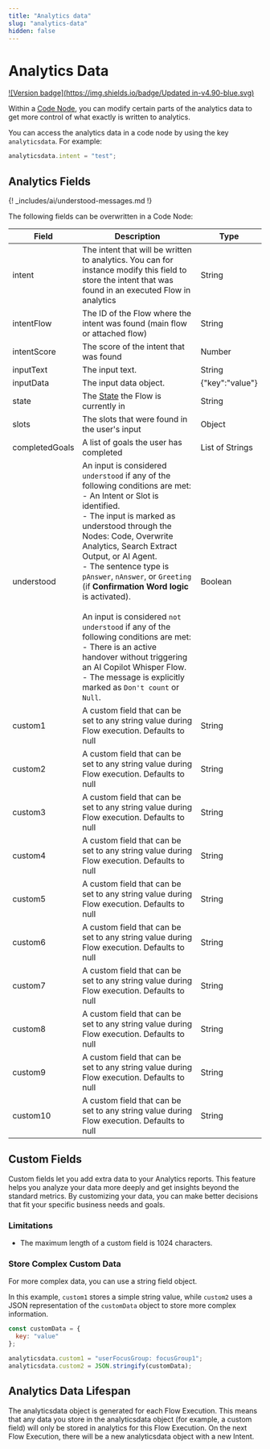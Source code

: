 ```yaml
---
title: "Analytics data" 
slug: "analytics-data" 
hidden: false 
---
```


# Analytics Data

[![Version badge](https://img.shields.io/badge/Updated in-v4.90-blue.svg)](../../../../../release-notes/4.90.md)

Within a [Code Node](overview.md), you can modify certain parts of the analytics data to get more control of what exactly is written to analytics.

You can access the analytics data in a code node by using the key `analyticsdata`. For example:

```javascript
analyticsdata.intent = "test";
``` 

## Analytics Fields

{! _includes/ai/understood-messages.md !}

The following fields can be overwritten in a Code Node:

| Field          | Description                                                                                                                                                                                                                                                                                                                                                                                                                                                                                                                                                                                              | Type            |
|----------------|----------------------------------------------------------------------------------------------------------------------------------------------------------------------------------------------------------------------------------------------------------------------------------------------------------------------------------------------------------------------------------------------------------------------------------------------------------------------------------------------------------------------------------------------------------------------------------------------------------|-----------------|
| intent         | The intent that will be written to analytics. You can for instance modify this field to store the intent that was found in an executed Flow in analytics                                                                                                                                                                                                                                                                                                                                                                                                                                                 | String          |
| intentFlow     | The ID of the Flow where the intent was found (main flow or attached flow)                                                                                                                                                                                                                                                                                                                                                                                                                                                                                                                               | String          |
| intentScore    | The score of the intent that was found                                                                                                                                                                                                                                                                                                                                                                                                                                                                                                                                                                   | Number          |
| inputText      | The input text.                                                                                                                                                                                                                                                                                                                                                                                                                                                                                                                                                                                          | String          |
| inputData      | The input data object.                                                                                                                                                                                                                                                                                                                                                                                                                                                                                                                                                                                   | {"key":"value"} |
| state          | The [State](../../../../test/interaction-panel/state.md) the Flow is currently in                                                                                                                                                                                                                                                                                                                                                                                                                                                                                                                        | String          |
| slots          | The slots that were found in the user's input                                                                                                                                                                                                                                                                                                                                                                                                                                                                                                                                                            | Object          |
| completedGoals | A list of goals the user has completed                                                                                                                                                                                                                                                                                                                                                                                                                                                                                                                                                                   | List of Strings |
| understood     | An input is considered `understood` if any of the following conditions are met:<br>- An Intent or Slot is identified.<br>- The input is marked as understood through the Nodes: Code, Overwrite Analytics, Search Extract Output, or AI Agent.<br>- The sentence type is `pAnswer`, `nAnswer`, or `Greeting` (if **Confirmation Word logic** is activated).<br><br>An input is considered `not understood` if any of the following conditions are met:<br>- There is an active handover without triggering an AI Copilot Whisper Flow.<br>- The message is explicitly marked as `Don't count` or `Null`. | Boolean         |
| custom1        | A custom field that can be set to any string value during Flow execution. Defaults to null                                                                                                                                                                                                                                                                                                                                                                                                                                                                                                               | String          |
| custom2        | A custom field that can be set to any string value during Flow execution. Defaults to null                                                                                                                                                                                                                                                                                                                                                                                                                                                                                                               | String          |
| custom3        | A custom field that can be set to any string value during Flow execution. Defaults to null                                                                                                                                                                                                                                                                                                                                                                                                                                                                                                               | String          |
| custom4        | A custom field that can be set to any string value during Flow execution. Defaults to null                                                                                                                                                                                                                                                                                                                                                                                                                                                                                                               | String          |
| custom5        | A custom field that can be set to any string value during Flow execution. Defaults to null                                                                                                                                                                                                                                                                                                                                                                                                                                                                                                               | String          |
| custom6        | A custom field that can be set to any string value during Flow execution. Defaults to null                                                                                                                                                                                                                                                                                                                                                                                                                                                                                                               | String          |
| custom7        | A custom field that can be set to any string value during Flow execution. Defaults to null                                                                                                                                                                                                                                                                                                                                                                                                                                                                                                               | String          |
| custom8        | A custom field that can be set to any string value during Flow execution. Defaults to null                                                                                                                                                                                                                                                                                                                                                                                                                                                                                                               | String          |
| custom9        | A custom field that can be set to any string value during Flow execution. Defaults to null                                                                                                                                                                                                                                                                                                                                                                                                                                                                                                               | String          |
| custom10       | A custom field that can be set to any string value during Flow execution. Defaults to null                                                                                                                                                                                                                                                                                                                                                                                                                                                                                                               | String          |

## Custom Fields

Custom fields let you add extra data to your Analytics reports. 
This feature helps you analyze your data more deeply and get insights beyond the standard metrics. By customizing your data, you can make better decisions that fit your specific business needs and goals.

### Limitations

- The maximum length of a custom field is 1024 characters.

### Store Complex Custom Data

For more complex data, you can use a string field object. 

In this example, `custom1` stores a simple string value, while `custom2` uses a JSON representation of the `customData` object to store more complex information.

```javascript
const customData = {
  key: "value"
};

analyticsdata.custom1 = "userFocusGroup: focusGroup1";
analyticsdata.custom2 = JSON.stringify(customData);
```

## Analytics Data Lifespan

The analyticsdata object is generated for each Flow Execution.
This means that any data you store in the analyticsdata object
(for example, a custom field) will only be stored in analytics for this Flow Execution.
On the next Flow Execution, there will be a new analyticsdata object with a new Intent.
